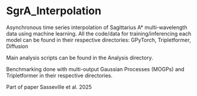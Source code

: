 # SgrA_Interpolation
Asynchronous time series interpolation of Sagittarius A* multi-wavelength data using machine learning. All the code/data for training/inferencing each model can be found in their respective directories: GPyTorch, Tripletformer, Diffusion

Main analysis scripts can be found in the Analysis directory.

Benchmarking done with multi-output Gaussian Processes (MOGPs) and Tripletformer in their respective directories.

Part of paper Sasseville et al. 2025
